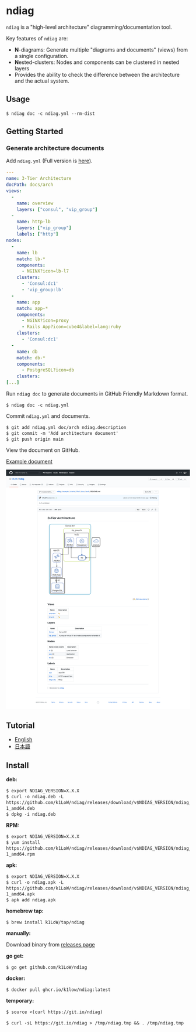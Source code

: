 # ndiag

`ndiag` is a "high-level architecture" diagramming/documentation tool.

Key features of `ndiag` are:

- **N**-diagrams: Generate multiple "diagrams and documents" (views) from a single configuration.
- **N**ested-clusters: Nodes and components can be clustered in nested layers
- Provides the ability to check the difference between the architecture and the actual system.

## Usage

``` console
$ ndiag doc -c ndiag.yml --rm-dist
```

## Getting Started

### Generate architecture documents

Add `ndiag.yml` (Full version is [here](example/tutorial/final/ndiag.yml)).

```yaml
---
name: 3-Tier Architecture
docPath: docs/arch
views:
  -
    name: overview
    layers: ["consul", "vip_group"]
  -
    name: http-lb
    layers: ["vip_group"]
    labels: ["http"]
nodes:
  -
    name: lb
    match: lb-*
    components:
      - NGINX?icon=lb-l7
    clusters:
      - 'Consul:dc1'
      - 'vip_group:lb'
  -
    name: app
    match: app-*
    components:
      - NGINX?icon=proxy
      - Rails App?icon=cube4&label=lang:ruby
    clusters:
      - 'Consul:dc1'
  -
    name: db
    match: db-*
    components:
      - PostgreSQL?icon=db
    clusters:
[...]
```

Run `ndiag doc` to generate documents in GitHub Friendly Markdown format.

``` console
$ ndiag doc -c ndiag.yml
```

Commit `ndiag.yml` and documents.

``` console
$ git add ndiag.yml doc/arch ndiag.description
$ git commit -m 'Add architecture document'
$ git push origin main
```

View the document on GitHub.

[Example document](example/tutorial/final/docs/arch/README.md)

![example](img/doc.png)

## Tutorial

- [English](docs/tutorial.md)
- [日本語](docs/tutorial.ja.md)

## Install

**deb:**

``` console
$ export NDIAG_VERSION=X.X.X
$ curl -o ndiag.deb -L https://github.com/k1LoW/ndiag/releases/download/v$NDIAG_VERSION/ndiag_$NDIAG_VERSION-1_amd64.deb
$ dpkg -i ndiag.deb
```

**RPM:**

``` console
$ export NDIAG_VERSION=X.X.X
$ yum install https://github.com/k1LoW/ndiag/releases/download/v$NDIAG_VERSION/ndiag_$NDIAG_VERSION-1_amd64.rpm
```

**apk:**

``` console
$ export NDIAG_VERSION=X.X.X
$ curl -o ndiag.apk -L https://github.com/k1LoW/ndiag/releases/download/v$NDIAG_VERSION/ndiag_$NDIAG_VERSION-1_amd64.apk
$ apk add ndiag.apk
```

**homebrew tap:**

```console
$ brew install k1LoW/tap/ndiag
```

**manually:**

Download binary from [releases page](https://github.com/k1LoW/ndiag/releases)

**go get:**

```console
$ go get github.com/k1LoW/ndiag
```

**docker:**

```console
$ docker pull ghcr.io/k1low/ndiag:latest
```

**temporary:**

``` console
$ source <(curl https://git.io/ndiag)
```

``` console
$ curl -sL https://git.io/ndiag > /tmp/ndiag.tmp && . /tmp/ndiag.tmp
```
